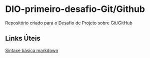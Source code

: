 # DIO-primeiro-desafio-Git/Github
Repositório criado para o Desafio de Projeto sobre Git/GitHub

## Links Úteis 
[Sintaxe básica markdown](https://www.markdownguide.org/basic-syntax/)
